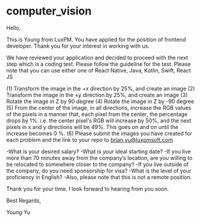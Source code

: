 # computer_vision

Hello,

This is Young from LuxPM. You have applied for the position of frontend developer. Thank you for your interest in working with us.

We have reviewed your application and decided to proceed with the next step which is a coding test. Please follow the guideline for the test. Please note that you can use either one of React Native, Java, Kotlin, Swift, React JS

(1) Transform the image in the +x direction by 25%, and create an image
(2) Transform the image in the +y direction by 25%, and create an image
(3) Rotate the image in Z by 90 degree
(4) Rotate the image in Z by -90 degree
(5) From the center of the image, in all directions, increase the RGB values of the pixels in a manner that, each pixel from the center, the percentage drops by 1%. 
i.e. the center pixel's RGB will increase by 50%, and the next pixels in x and y directions will be 49%. This goes on and on until the increase becomes 0 %.
(6) Please submit the images you have created for each problem and the link to your repo to brian.yu@luxpmsoft.com

-What is your desired salary?
-What is your ideal starting date?
-If you live more than 70 minutes away from the company’s location, are you willing to be relocated to somewhere closer to the company?
-If you live outside of the company, do you need sponsorship for visa?
-What is the level of your proficiency in English?
-Also, please note that this is not a remote position.

Thank you for your time. I look forward to hearing from you soon.

Best Regards,

Young Yu
